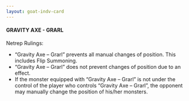 ```yaml
---
layout: goat-indv-card
---
```


#### GRAVITY AXE - GRARL

Netrep Rulings:

*   “Gravity Axe – Grarl” prevents all manual changes of position. This includes Flip Summoning.
*   “Gravity Axe – Grarl” does not prevent changes of position due to an effect.
*   If the monster equipped with “Gravity Axe – Grarl” is not under the control of the player who controls “Gravity Axe – Grarl”, the opponent may manually change the position of his/her monsters.